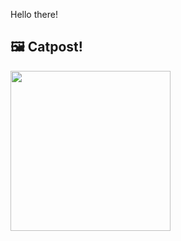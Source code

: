 Hello there!



## 🖼️ Catpost!

<sub>
    <img src="https://cdn2.thecatapi.com/images/jXcBfAOkq.png" height="256">
</sub>

